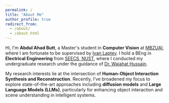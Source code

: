 ```yaml
---
permalink: /
title: "About Me"
author_profile: true
redirect_from: 
  - /about/
  - /about.html
---
```


Hi, I'm **Abdul Ahad Butt**, a Master's student in **Computer Vision** at [MBZUAI](https://mbzuai.ac.ae/), where I am fortunate to be supervised by [Ivan Laptev](https://www.di.ens.fr/~laptev/). I hold a BEng in **Electrical Engineering** from [SEECS, NUST](https://seecs.nust.edu.pk/), where I conducted my undergraduate research under the guidance of [Dr. Wajahat Hussain](https://scholar.google.es/citations?user=W1p1zl4AAAAJ&hl=en).

My research interests lie at the intersection of **Human-Object Interaction Synthesis and Reconstruction**. Recently, I’ve broadened my focus to explore state-of-the-art approaches including **diffusion models** and **Large Language Models (LLMs)**, particularly for enhancing object interaction and scene understanding in intelligent systems.
